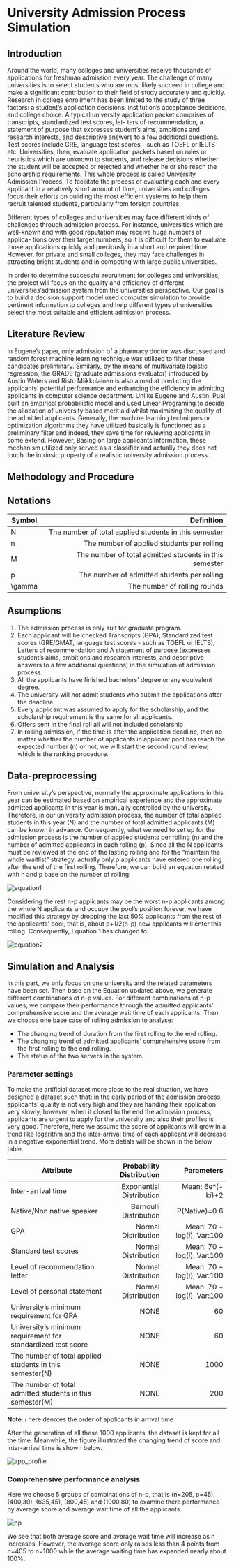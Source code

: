 # University Admission Process Simulation
## Introduction
Around the world, many colleges and universities receive thousands of applications for freshman admission every
year. The challenge of many universities is to select students who are most likely succeed in college and make a
significant contribution to their field of study accurately and quickly. Research in college enrollment has been
limited to the study of three factors: a student’s application decisions, institution’s acceptance decisions, and
college choice. A typical university application packet comprises of transcripts, standardized test scores, let-
ters of recommendation, a statement of purpose that expresses student’s aims, ambitions and research interests,
and descriptive answers to a few additional questions. Test scores include GRE, language test scores - such as
TOEFL or IELTS etc. Universities, then, evaluate application packets based on rules or heuristics which are
unknown to students, and release decisions whether the student will be accepted or rejected and whether he
or she reach the scholarship requirements. This whole process is called University Admission Process. To
facilitate the process of evaluating each and every applicant in a relatively short amount of time, universities
and colleges focus their efforts on building the most efficient systems to help them recruit talented students,
particularly from foreign countries.

Different types of colleges and universities may face different kinds of challenges through admission process.
For instance, universities which are well-known and with good reputation may receive huge numbers of applica-
tions over their target numbers, so it is difficult for them to evaluate those applications quickly and preciously
in a short and required time. However, for private and small colleges, they may face challenges in attracting
bright students and in competing with large public universities.

In order to determine successful recruitment for colleges and universities, the project will focus on the quality
and efficiency of different universities’admission system from the universities perspective. Our goal is to build a
decision support model used computer simulation to provide pertinent information to colleges and help different
types of universities select the most suitable and efficient admission process.

## Literature Review
In Eugene’s paper, only admission of a pharmacy doctor was discussed and random forest machine learning
technique was utilized to filter these candidates preliminary. Similarly, by the means of multivariate logistic
regression, the GRADE (graduate admissions evaluator) introduced by Austin Waters and Risto Miikkulainen
is also aimed at predicting the applicants’ potential performance and enhancing the efficiency in admitting
applicants in computer science department. Unlike Eugene and Austin, Pual built an empirical probabilistic
model and used Linear Programing to decide the allocation of university based merit aid whilst maximizing the
quality of the admitted applicants. Generally, the machine learning techniques or optimization algorithms they
have utilized basically is functioned as a preliminary filter and indeed, they save time for reviewing applicants
in some extend. However, Basing on large applicants’information, these mechanism utilized only served as a
classifier and actually they does not touch the intrinsic property of a realistic university admission process.

## Methodology and Procedure

## Notations
| Symbol        | Definition  |
| --------   | ---------------------------------------:   |
| N        | The number of total applied students in this semester     |
| n        | The number of applied students per rolling       |
| M       | The number of total admitted students in this semester      |
| p       | The number of admitted students per rolling      |
| \gamma       | The number of rolling rounds      |

## Asumptions
 1.	The admission process is only suit for graduate program.
 2.	Each applicant will be checked Transcripts (GPA), Standardized test scores (GRE/GMAT, language test scores - such as TOEFL or IELTS), Letters of recommendation
 and A statement of purpose (expresses student’s aims, ambitions and research interests, and descriptive answers to a few additional questions) in the simulation of admission process.
 3. All the applicants have finished bachelors’ degree or any equivalent degree.
 4.	The university will not admit students who submit the applications after the deadline.
 5.	Every applicant was assumed to apply for the scholarship, and the scholarship requirement is the same for all applicants.
 6. Offers sent in the final roll all will not included scholarship
 7. In rolling admission, if the time is after the application deadline, then no matter whether the number of applicants in applicant pool has reach the expected number (n) or not, we will start the second round review, which is the ranking procedure.

## Data-preprocessing 
From university’s perspective, normally the approximate applications in this year can be estimated based on empirical experience and the approximate admitted applicants in this year is manually controlled by the university. Therefore, in our university admission process, the number of total applied students in this year (N) and the number of total admitted applicants (M) can be known in advance. Consequently, what we need to set up for the admission process is the number of applied students per rolling (n) and the number of admitted applicants in each rolling (p). Since all the N applicants must be reviewed at the end of the lasting rolling and for the “maintain the whole waitlist” strategy, actually only p applicants have entered one rolling after the end of the first rolling. Therefore, we can build an equation related with n and p base on the number of rolling:

![equation1](https://github.com/Tsedao/University-Admission-Process-Simulation/raw/master/graphs_and_tables/equation1.png)

Considering the rest n-p applicants may be the worst n-p applicants among the whole N applicants and occupy the pool’s position forever, we have modified this strategy by dropping the last 50% applicants from the rest of the applicants’ pool, that is, about p+1/2(n-p) new applicants will enter this rolling. Consequently, Equation 1 has changed to:

![equation2](https://github.com/Tsedao/University-Admission-Process-Simulation/raw/master/graphs_and_tables/equation2.png)

## Simulation and Analysis 
In this part, we only focus on one university and the related parameters have been set. Then base on the Equation updated above, we generate different combinations of n-p values. For different combinations of n-p values, we compare their performance through the admitted applicants’ comprehensive score and the average wait time of each applicants. Then we choose one base case of rolling admission to analyse:
 * The changing trend of duration from the first rolling to the end rolling.
 * The changing trend of admitted applicants’ comprehensive score from the first rolling to the end rolling.
 * The status of the two servers in the system.

### Parameter settings

To make the artificial dataset more close to the real situation, we have designed a dataset such that: in the early period of the admission process, applicants' quality is not very high and they are handing their application very slowly, however, when it closed to the end the admission process, applicants are urgent to apply for the university and also their profiles is very good. Therefore, here we assume the score of applicants will grow in a trend like logarithm and the inter-arrival time of each applicant will decrease in a negative exponential trend. More detials will be shown in the below table.


| Attribute        | Probability Distribution |Parameters|
| --------   |---------------:   |--------------:   |
| Inter-arrival time   |Exponential Distribution   |Mean: 6e^(-k*i*)+2  |
| Native/Non native speaker   |Bernoulli Distribution   |P(Native)=0.6 |
| GPA   |Normal Distribution   |Mean: 70 + log(*i*), Var:100 |
| Standard test scores   |Normal Distribution  |Mean: 70 + log(*i*), Var:100|
| Level of recommendation letter   |Normal Distribution  |Mean: 70 + log(*i*), Var:100|
| Level of personal statement   |Normal Distribution  |Mean: 70 + log(*i*), Var:100|
| University’s minimum requirement for GPA | NONE   | 60  |
| University’s minimum requirement for standardized test score   | NONE   | 60  |
| The number of total applied students in this semester(N) | NONE   | 1000   |
| The number of total admitted students in this semester(M) | NONE   | 200    |

**Note**: *i* here denotes the order of applicants in arrival time  

After the generation of all these 1000 applicants, the dataset is kept for all the time. Meanwhile, the figure illustrated the changing trend of score and inter-arrival time is shown below. 

![app_profile](https://github.com/Tsedao/University-Admission-Process-Simulation/raw/master/graphs_and_tables/profile_apps.jpg)

### Comprehensive performance analysis

Here we choose 5 groups of combinations of n-p, that is (n=205, p=45), (400,30), (635,45), (800,45) and (1000,80) to examine there performance by average score and average wait time of all the applicants.

![np](https://github.com/Tsedao/University-Admission-Process-Simulation/raw/master/graphs_and_tables/n_score_time_hasrejection.jpg)

We see that both average score and average wait time will increase as n increases. However, the average score only raises less than 4 points from n=405 to n=1000 while the average waiting time has expanded nearly about 100%. 